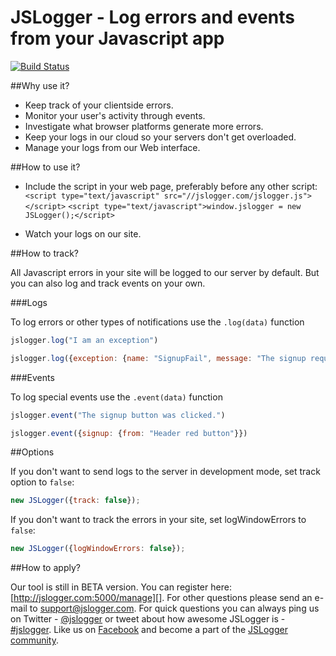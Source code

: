 JSLogger - Log errors and events from your Javascript app
========

[![Build Status](https://secure.travis-ci.org/jslogger/jslogger.png)](http://travis-ci.org/jslogger/jslogger)

##Why use it?

* Keep track of your clientside errors.
* Monitor your user's activity through events.
* Investigate what browser platforms generate more errors.
* Keep your logs in our cloud so your servers don't get overloaded.
* Manage your logs from our Web interface.

##How to use it?

* Include the script in your web page, preferably before any other script:
`<script type="text/javascript" src="//jslogger.com/jslogger.js"></script>`
`<script type="text/javascript">window.jslogger = new JSLogger();</script>`

* Watch your logs on our site.

##How to track?

All Javascript errors in your site will be logged to our server by default. But you can also log and track events on your own.

###Logs

To log errors or other types of notifications use the `.log(data)` function
```javascript
jslogger.log("I am an exception")
```
```javascript
jslogger.log({exception: {name: "SignupFail", message: "The signup request failed."}})
```

###Events

To log special events use the `.event(data)` function
```javascript
jslogger.event("The signup button was clicked.")
```
```javascript
jslogger.event({signup: {from: "Header red button"}})
```

##Options

If you don't want to send logs to the server in development mode, set track option to `false`:
```javascript
new JSLogger({track: false});
```
If you don't want to track the errors in your site, set logWindowErrors to `false`:
```javascript
new JSLogger({logWindowErrors: false});
```

##How to apply?

Our tool is still in BETA version. You can register here: [http://jslogger.com:5000/manage][]. For other questions please send an e-mail to [support@jslogger.com][].
For quick questions you can always ping us on Twitter - [@jslogger][] or tweet about how awesome JSLogger is - [#jslogger][].
Like us on [Facebook][] and become a part of the [JSLogger community][].

[http://jslogger.com:5000/manage]: http://jslogger.com:5000/manage
[support@jslogger.com]: mailto:support@jslogger.com?subject=JSLogger.com%20support
[@jslogger]: https://twitter.com/intent/tweet?text=@jslogger
[#jslogger]: https://twitter.com/intent/tweet?text=%23jslogger%20is%20awesome!
[Facebook]: http://facebook.com/jslogger
[JSLogger community]: http://facebook.com/jslogger
